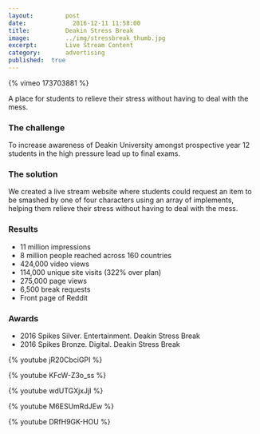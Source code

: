 ```yaml
---
layout:			post
date:			  2016-12-11 11:58:00
title:			Deakin Stress Break
image:			../img/stressbreak_thumb.jpg
excerpt:		Live Stream Content
category:		advertising
published:	true
---
```


{% vimeo 173703881 %}

A place for students to relieve their stress without having to deal with the mess.

### The challenge ###

To increase awareness of Deakin University amongst prospective year 12 students in the high pressure lead up to final exams.

### The solution ###

We created a live stream website where students could request an item to be smashed by one of four characters using an array of implements, helping them relieve their stress without having to deal with the mess.

### Results ###

* 11 million impressions* 8 million people reached across 160 countries* 424,000 video views* 114,000 unique site visits (322% over plan)* 275,000 page views* 6,500 break requests* Front page of Reddit

### Awards ###

* 2016 Spikes Silver. Entertainment. Deakin Stress Break
* 2016 Spikes Bronze. Digital. Deakin Stress Break

{% youtube jR20CbciGPI %}

{% youtube KFcW-Z3o_ss %}

{% youtube wdUTGXjxJjI %}

{% youtube M6ESUmRdJEw %}

{% youtube DRfH9GK-HOU %}
